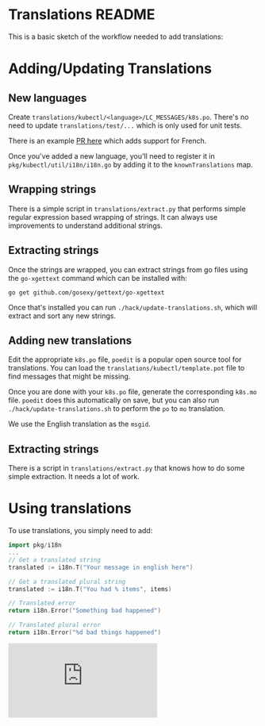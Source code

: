 # Translations README

This is a basic sketch of the workflow needed to add translations:

# Adding/Updating Translations

## New languages
Create `translations/kubectl/<language>/LC_MESSAGES/k8s.po`. There's
no need to update `translations/test/...` which is only used for unit tests.

There is an example [PR here](https://github.com/kubernetes/kubernetes/pull/40645) which adds support for French.

Once you've added a new language, you'll need to register it in
`pkg/kubectl/util/i18n/i18n.go` by adding it to the `knownTranslations` map.

## Wrapping strings
There is a simple script in `translations/extract.py` that performs
simple regular expression based wrapping of strings. It can always
use improvements to understand additional strings.

## Extracting strings
Once the strings are wrapped, you can extract strings from go files using
the `go-xgettext` command which can be installed with:

```console
go get github.com/gosexy/gettext/go-xgettext
```

Once that's installed you can run `./hack/update-translations.sh`, which
will extract and sort any new strings.

## Adding new translations
Edit the appropriate `k8s.po` file, `poedit` is a popular open source tool
for translations. You can load the `translations/kubectl/template.pot` file
to find messages that might be missing.

Once you are done with your `k8s.po` file, generate the corresponding `k8s.mo`
file. `poedit` does this automatically on save, but you can also run
`./hack/update-translations.sh` to perform the `po` to `mo` translation.

We use the English translation as the `msgid`.

## Extracting strings

There is a script in `translations/extract.py` that knows how to do some
simple extraction. It needs a lot of work.

# Using translations

To use translations, you simply need to add:
```go
import pkg/i18n
...
// Get a translated string
translated := i18n.T("Your message in english here")

// Get a translated plural string
translated := i18n.T("You had % items", items)

// Translated error
return i18n.Error("Something bad happened")

// Translated plural error
return i18n.Error("%d bad things happened")
```


[![Analytics](https://kubernetes-site.appspot.com/UA-36037335-10/GitHub/translations/README.md?pixel)]()
